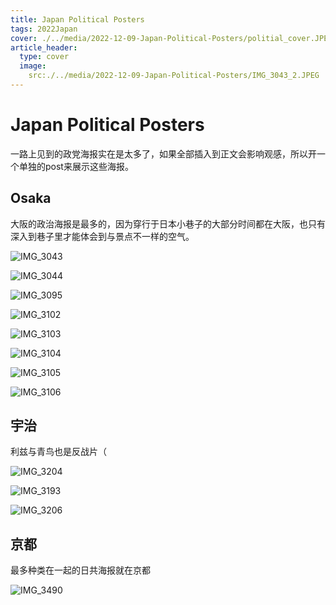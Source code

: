```yaml
---
title: Japan Political Posters
tags: 2022Japan
cover: ./../media/2022-12-09-Japan-Political-Posters/politial_cover.JPEG
article_header:
  type: cover
  image:
    src:./../media/2022-12-09-Japan-Political-Posters/IMG_3043_2.JPEG
---
```


# Japan Political Posters

一路上见到的政党海报实在是太多了，如果全部插入到正文会影响观感，所以开一个单独的post来展示这些海报。



<!--more-->

## Osaka

大阪的政治海报是最多的，因为穿行于日本小巷子的大部分时间都在大阪，也只有深入到巷子里才能体会到与景点不一样的空气。

![IMG_3043](./../media/2022-12-09-Japan-Political-Posters/IMG_3043.JPEG)

![IMG_3044](./../media/2022-12-09-Japan-Political-Posters/IMG_3044.JPEG)

![IMG_3095](./../media/2022-12-09-Japan-Political-Posters/IMG_3095.JPEG)

![IMG_3102](./../media/2022-12-09-Japan-Political-Posters/IMG_3102.JPEG)

![IMG_3103](./../media/2022-12-09-Japan-Political-Posters/IMG_3103.JPEG)

![IMG_3104](./../media/2022-12-09-Japan-Political-Posters/IMG_3104.JPEG)

![IMG_3105](./../media/2022-12-09-Japan-Political-Posters/IMG_3105.JPEG)

![IMG_3106](./../media/2022-12-09-Japan-Political-Posters/IMG_3106.JPEG)

## 宇治

利兹与青鸟也是反战片（

![IMG_3204](./../media/2022-12-09-Japan-Political-Posters/IMG_3204.JPEG)

![IMG_3193](./../media/2022-12-09-Japan-Political-Posters/IMG_3193.JPEG)

![IMG_3206](./../media/2022-12-09-Japan-Political-Posters/IMG_3206.JPEG)

## 京都

最多种类在一起的日共海报就在京都

![IMG_3490](./../media/2022-12-09-Japan-Political-Posters/IMG_3490.JPEG)